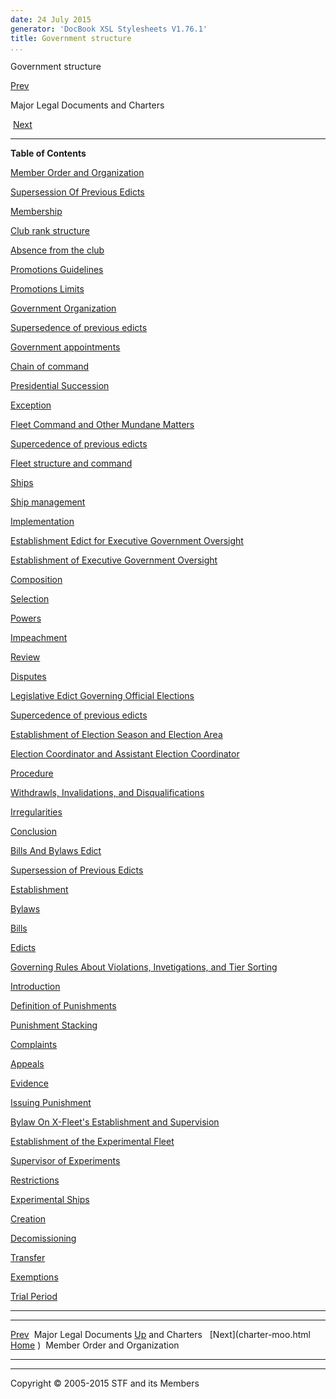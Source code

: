 ```yaml
---
date: 24 July 2015
generator: 'DocBook XSL Stylesheets V1.76.1'
title: Government structure
...
```


Government structure

[Prev](index.html) 

Major Legal Documents and Charters

 [Next](charter-moo.html)

* * * * *

**Table of Contents**

[Member Order and Organization](charter-moo.html)

[Supersession Of Previous Edicts](charter-moo.html#idp140478692519568)

[Membership](charter-moo.html#idp140478692520720)

[Club rank structure](charter-moo.html#idp140478692522128)

[Absence from the club](charter-moo.html#idp140478692542240)

[Promotions Guidelines](charter-moo.html#idp140478692545744)

[Promotions Limits](charter-moo.html#idp140478692550864)

[Government Organization](charter-go.html)

[Supersedence of previous edicts](charter-go.html#idp140478692561504)

[Government appointments](charter-go.html#idp140478692562752)

[Chain of command](charter-go.html#idp140478692570688)

[Presidential Succession](charter-go.html#idp140478692574928)

[Exception](charter-go.html#idp140478692576288)

[Fleet Command and Other Mundane Matters](charter-fleets.html)

[Supercedence of previous
edicts](charter-fleets.html#idp140478692597184)

[Fleet structure and command](charter-fleets.html#idp140478692598336)

[Ships](charter-fleets.html#idp140478692609008)

[Ship management](charter-fleets.html#idp140478692620672)

[Implementation](charter-fleets.html#idp140478692657824)

[Establishment Edict for Executive Government
Oversight](charter-eeego.html)

[Establishment of Executive Government
Oversight](charter-eeego.html#idp140478692668576)

[Composition](charter-eeego.html#idp140478692670368)

[Selection](charter-eeego.html#idp140478692673920)

[Powers](charter-eeego.html#idp140478692691616)

[Impeachment](charter-eeego.html#idp140478692698624)

[Review](charter-eeego.html#idp140478692712864)

[Disputes](charter-eeego.html#idp140478692714816)

[Legislative Edict Governing Official Elections](charter-elections.html)

[Supercedence of previous
edicts](charter-elections.html#idp140478692730000)

[Establishment of Election Season and Election
Area](charter-elections.html#idp140478692731152)

[Election Coordinator and Assistant Election
Coordinator](charter-elections.html#idp140478692732624)

[Procedure](charter-elections.html#idp140478692737680)

[Withdrawls, Invalidations, and
Disqualifications](charter-elections.html#idp140478692764320)

[Irregularities](charter-elections.html#idp140478692770176)

[Conclusion](charter-elections.html#idp140478692774592)

[Bills And Bylaws Edict](charter-babe.html)

[Supersession of Previous Edicts](charter-babe.html#idp140478692783280)

[Establishment](charter-babe.html#idp140478692784624)

[Bylaws](charter-babe.html#idp140478692786160)

[Bills](charter-babe.html#idp140478692788848)

[Edicts](charter-babe.html#idp140478692791728)

[Governing Rules About Violations, Invetigations, and Tier
Sorting](charter-gravities.html)

[Introduction](charter-gravities.html#idp140478692804640)

[Definition of Punishments](charter-gravities.html#idp140478692806096)

[Punishment Stacking](charter-gravities.html#idp140478692820928)

[Complaints](charter-gravities.html#idp140478692822336)

[Appeals](charter-gravities.html#idp140478692825056)

[Evidence](charter-gravities.html#idp140478692828000)

[Issuing Punishment](charter-gravities.html#idp140478692834352)

[Bylaw On X-Fleet's Establishment and Supervision](charter-xfleet.html)

[Establishment of the Experimental
Fleet](charter-xfleet.html#idp140478692849168)

[Supervisor of Experiments](charter-xfleet.html#idp140478692851360)

[Restrictions](charter-xfleet.html#idp140478692852960)

[Experimental Ships](charter-xfleet.html#idp140478692854544)

[Creation](charter-xfleet.html#idp140478692855920)

[Decomissioning](charter-xfleet.html#idp140478692864688)

[Transfer](charter-xfleet.html#idp140478692867040)

[Exemptions](charter-xfleet.html#idp140478692868448)

[Trial Period](charter-xfleet.html#idp140478692873440)

* * * * *

  ------------------------ ------------------------ ------------------------
  [Prev](index.html)       Major Legal Documents
  [Up](index.html)         and Charters 
   [Next](charter-moo.html [Home](../index.html)
  )                         Member Order and
                           Organization
  ------------------------ ------------------------ ------------------------

* * * * *

Copyright © 2005-2015 STF and its Members
